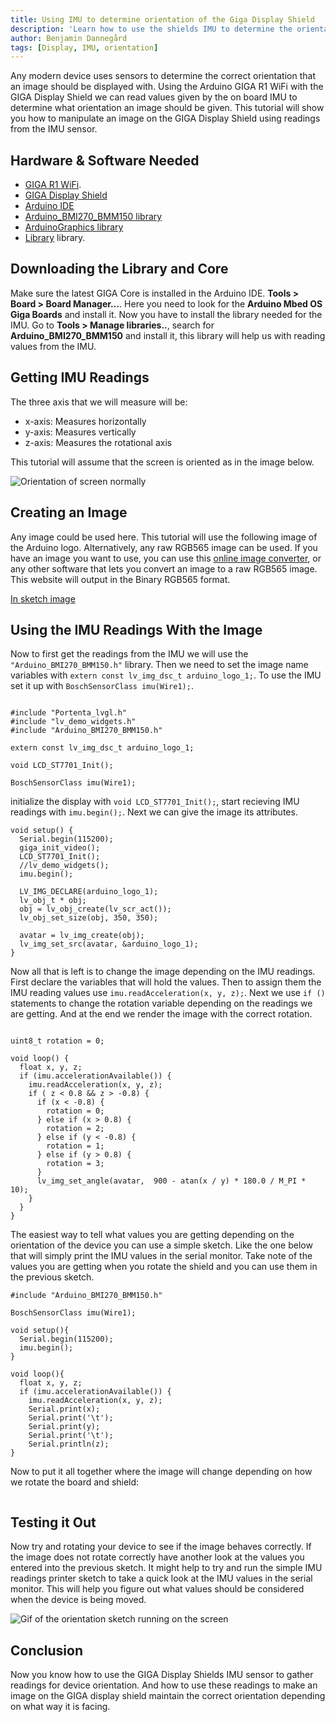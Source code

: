 ```yaml
---
title: Using IMU to determine orientation of the Giga Display Shield
description: 'Learn how to use the shields IMU to determine the orientation of the Giga Display Shield'
author: Benjamin Dannegård
tags: [Display, IMU, orientation]
---
```


Any modern device uses sensors to determine the correct orientation that an image should be displayed with. Using the Arduino GIGA R1 WiFi with the GIGA Display Shield we can read values given by the on board IMU to determine what orientation an image should be given. This tutorial will show you how to manipulate an image on the GIGA Display Shield using readings from the IMU sensor. 

## Hardware & Software Needed

- [GIGA R1 WiFi](/hardware/giga-r1).
- [GIGA Display Shield]()
- [Arduino IDE](https://www.arduino.cc/en/software)
- [Arduino_BMI270_BMM150 library]()
- [ArduinoGraphics library]()
- [Library]() library.

## Downloading the Library and Core

Make sure the latest GIGA Core is installed in the Arduino IDE. **Tools > Board > Board Manager...**. Here you need to look for the **Arduino Mbed OS Giga Boards** and install it. Now you have to install the library needed for the IMU. Go to **Tools > Manage libraries..**, search for **Arduino_BMI270_BMM150** and install it, this library will help us with reading values from the IMU.

## Getting IMU Readings

The three axis that we will measure will be:

- x-axis: Measures horizontally
- y-axis: Measures vertically
- z-axis: Measures the rotational axis

This tutorial will assume that the screen is oriented as in the image below.

![Orientation of screen normally]()

## Creating an Image

Any image could be used here. This tutorial will use the following image of the Arduino logo. Alternatively, any raw RGB565 image can be used. If you have an image you want to use, you can use this [online image converter](https://lvgl.io/tools/imageconverter), or any other software that lets you convert an image to a raw RGB565 image. This website will output in the Binary RGB565 format.

[In sketch image]()

## Using the IMU Readings With the Image

Now to first get the readings from the IMU we will use the `"Arduino_BMI270_BMM150.h"` library. Then we need to set the image name variables with `extern const lv_img_dsc_t arduino_logo_1;`. To use the IMU set it up with `BoschSensorClass imu(Wire1);`.

```arduino

#include "Portenta_lvgl.h"
#include "lv_demo_widgets.h"
#include "Arduino_BMI270_BMM150.h"

extern const lv_img_dsc_t arduino_logo_1;

void LCD_ST7701_Init();

BoschSensorClass imu(Wire1);
```

initialize the display with `void LCD_ST7701_Init();`, start recieving IMU readings with `imu.begin();`. Next we can give the image its attributes.

```arduino
void setup() {
  Serial.begin(115200);
  giga_init_video();
  LCD_ST7701_Init();
  //lv_demo_widgets();
  imu.begin();

  LV_IMG_DECLARE(arduino_logo_1);
  lv_obj_t * obj;
  obj = lv_obj_create(lv_scr_act());
  lv_obj_set_size(obj, 350, 350);

  avatar = lv_img_create(obj);
  lv_img_set_src(avatar, &arduino_logo_1);
}

```

Now all that is left is to change the image depending on the IMU readings. First declare the variables that will hold the values. Then to assign them the IMU reading values use `imu.readAcceleration(x, y, z);`. Next we use `if ()` statements to change the rotation variable depending on the readings we are getting. And at the end we render the image with the correct rotation.

```arduino

uint8_t rotation = 0;

void loop() {
  float x, y, z;
  if (imu.accelerationAvailable()) {
    imu.readAcceleration(x, y, z);
    if ( z < 0.8 && z > -0.8) {
      if (x < -0.8) {
        rotation = 0;
      } else if (x > 0.8) {
        rotation = 2;
      } else if (y < -0.8) {
        rotation = 1;
      } else if (y > 0.8) {
        rotation = 3;
      }
      lv_img_set_angle(avatar,  900 - atan(x / y) * 180.0 / M_PI * 10);
    }
  }
}
```

The easiest way to tell what values you are getting depending on the orientation of the device you can use a simple sketch. Like the one below that will simply print the IMU values in the serial monitor. Take note of the values you are getting when you rotate the shield and you can use them in the previous sketch.

```arduino
#include "Arduino_BMI270_BMM150.h"

BoschSensorClass imu(Wire1);

void setup(){
  Serial.begin(115200);
  imu.begin();
}

void loop(){
  float x, y, z;
  if (imu.accelerationAvailable()) {
    imu.readAcceleration(x, y, z);
    Serial.print(x);
    Serial.print('\t');
    Serial.print(y);
    Serial.print('\t');
    Serial.println(z);
}
```

Now to put it all together where the image will change depending on how we rotate the board and shield:

```arduino

```

## Testing it Out

Now try and rotating your device to see if the image behaves correctly. If the image does not rotate correctly have another look at the values you entered into the previous sketch. It might help to try and run the simple IMU readings printer sketch to take a quick look at the IMU values in the serial monitor. This will help you figure out what values should be considered when the device is being moved. 

![Gif of the orientation sketch running on the screen]()

## Conclusion

Now you know how to use the GIGA Display Shields IMU sensor to gather readings for device orientation. And how to use these readings to make an image on the GIGA display shield maintain the correct orientation depending on what way it is facing. 